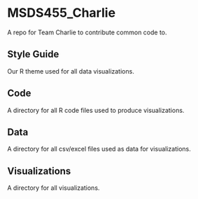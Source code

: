 # MSDS455_Charlie
A repo for Team Charlie to contribute common code to.

## Style Guide
Our R theme used for all data visualizations.

## Code
A directory for all R code files used to produce visualizations.

## Data
A directory for all csv/excel files used as data for visualizations.

## Visualizations
A directory for all visualizations.
